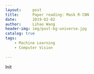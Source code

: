 ```yaml
---
layout:     post
title:      Paper reading: Mask R-CNN
date:       2019-02-02
author:     Lihao Wang
header-img: img/post-bg-universe.jpg
catalog: true
tags:
    - Machine Learning
    - Computer Vision
    
---
```


Init
